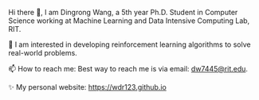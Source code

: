 

<!--
### Hi there 👋
**wdr123/wdr123** is a ✨ _special_ ✨ repository because its `README.md` (this file) appears on your GitHub profile.

Here are some ideas to get you started:

- 🔭 I’m currently working on ...
- 🌱 I’m currently learning ...
- 👯 I’m looking to collaborate on ...
- 🤔 I’m looking for help with ...
- 💬 Ask me about ...
- 📫 How to reach me: ...
- 😄 Pronouns: ...
- ⚡ Fun fact: ...
-->

Hi there 👋, I am Dingrong Wang, a 5th year Ph.D. Student in Computer Science working at Machine Learning and Data Intensive Computing Lab, RIT. 

🔭 I am interested in developing reinforcement learning algorithms to solve real-world problems.

📫 How to reach me: Best way to reach me is via email: dw7445@rit.edu.

✨ My personal website: https://wdr123.github.io
